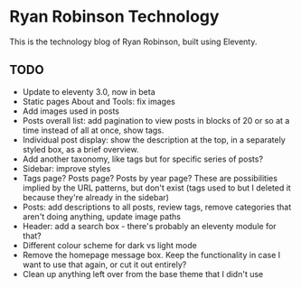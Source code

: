 # Ryan Robinson Technology

This is the technology blog of Ryan Robinson, built using Eleventy.

## TODO

- Update to eleventy 3.0, now in beta
- Static pages About and Tools: fix images
- Add images used in posts
- Posts overall list: add pagination to view posts in blocks of 20 or so at a time instead of all at once, show tags.
- Individual post display: show the description at the top, in a separately styled box, as a brief overview.
- Add another taxonomy, like tags but for specific series of posts?
- Sidebar: improve styles
- Tags page? Posts page? Posts by year page? These are possibilities implied by the URL patterns, but don't exist (tags used to but I deleted it because they're already in the sidebar)
- Posts: add descriptions to all posts, review tags, remove categories that aren't doing anything, update image paths
- Header: add a search box - there's probably an eleventy module for that?
- Different colour scheme for dark vs light mode
- Remove the homepage message box. Keep the functionality in case I want to use that again, or cut it out entirely?
- Clean up anything left over from the base theme that I didn't use
